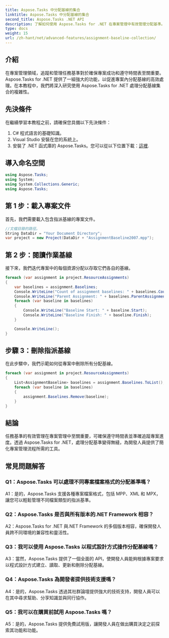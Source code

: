 ```yaml
---
title: Aspose.Tasks 中分配基線的集合
linktitle: Aspose.Tasks 中分配基線的集合
second_title: Aspose.Tasks .NET API
description: 了解如何使用 Aspose.Tasks for .NET 在專案管理中有效管理分配基準。提高生產力和準確性。
type: docs
weight: 15
url: /zh-hant/net/advanced-features/assignment-baseline-collection/
---
```

## 介紹

在專案管理領域，追蹤和管理任務基準對於確保專案成功和遵守時間表至關重要。 Aspose.Tasks for .NET 提供了一組強大的功能，以促進專案內分配基線的高效處理。在本教程中，我們將深入研究使用 Aspose.Tasks for .NET 處理分配基線集合的複雜性。

## 先決條件

在繼續學習本教程之前，請確保您具備以下先決條件：

1. C# 程式語言的基礎知識。
2. Visual Studio 安裝在您的系統上。
3. 安裝了 .NET 函式庫的 Aspose.Tasks。您可以從以下位置下載：[這裡](https://releases.aspose.com/tasks/net/).

## 導入命名空間

```csharp
using Aspose.Tasks;
using System;
using System.Collections.Generic;
using Aspose.Tasks;


```

## 第 1 步：載入專案文件

首先，我們需要載入包含指派基線的專案文件。

```csharp
//文檔目錄的路徑。
String DataDir = "Your Document Directory";
var project = new Project(DataDir + "AssignmentBaseline2007.mpp");
```

## 第 2 步：閱讀作業基線

接下來，我們迭代專案中的每個資源分配以存取它們各自的基線。

```csharp
foreach (var assignment in project.ResourceAssignments)
{
    var baselines = assignment.Baselines;
    Console.WriteLine("Count of assignment baselines: " + baselines.Count);
    Console.WriteLine("Parent Assignment: " + baselines.ParentAssignment);
    foreach (var baseline in baselines)
    {
        Console.WriteLine("Baseline Start: " + baseline.Start);
        Console.WriteLine("Baseline Finish: " + baseline.Finish);
    }

    Console.WriteLine();
}
```

## 步驟 3：刪除指派基線

在此步驟中，我們示範如何從專案中刪除所有分配基線。

```csharp
foreach (var assignment in project.ResourceAssignments)
{
    List<AssignmentBaseline> baselines = assignment.Baselines.ToList();
    foreach (var baseline in baselines)
    {
        assignment.Baselines.Remove(baseline);
    }
}
```

## 結論

任務基準的有效管理在專案管理中至關重要，可確保遵守時間表並準確追蹤專案進度。透過 Aspose.Tasks for .NET，處理分配基準變得無縫，為開發人員提供了簡化專案管理流程所需的工具。

## 常見問題解答

### Q1：Aspose.Tasks 可以處理不同專案檔案格式的分配基準嗎？

A1：是的，Aspose.Tasks 支援各種專案檔案格式，包括 MPP、XML 和 MPX，讓您可以輕鬆管理不同檔案類型的指派基準。

### Q2：Aspose.Tasks 是否與所有版本的.NET Framework 相容？

A2：Aspose.Tasks for .NET 與.NET Framework 的多個版本相容，確保開發人員跨不同環境的兼容性和靈活性。

### Q3：我可以使用 Aspose.Tasks 以程式設計方式操作分配基線嗎？

A3：當然，Aspose.Tasks 提供了一個全面的 API，使開發人員能夠根據專案要求以程式設計方式建立、讀取、更新和刪除分配基線。

### Q4：Aspose.Tasks 為開發者提供技術支援嗎？

A4：是的，Aspose.Tasks 透過其社群論壇提供強大的技術支持，開發人員可以在其中尋求幫助、分享知識並與同行協作。

### Q5：我可以在購買前試用 Aspose.Tasks 嗎？

A5：是的，Aspose.Tasks 提供免費試用版，讓開發人員在做出購買決定之前探索其功能和功能。